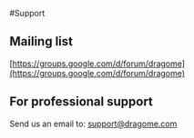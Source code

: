 #Support

## Mailing list

[https://groups.google.com/d/forum/dragome](https://groups.google.com/d/forum/dragome)


## For professional support

Send us an email to: support@dragome.com
